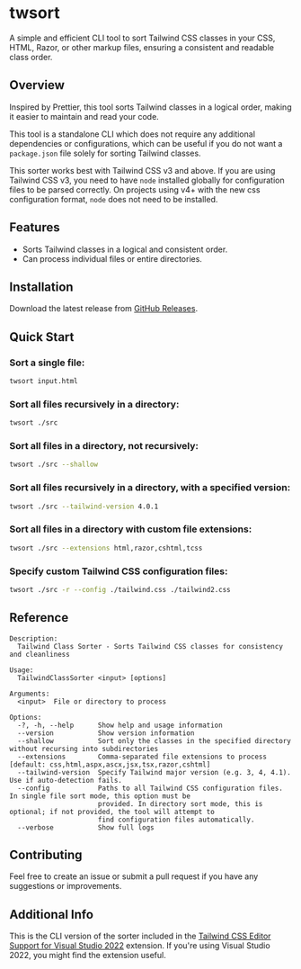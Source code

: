 # twsort

A simple and efficient CLI tool to sort Tailwind CSS classes in your CSS, HTML, Razor, or other markup files, ensuring a consistent and readable class order.

## Overview

Inspired by Prettier, this tool sorts Tailwind classes in a logical order, making it easier to maintain and read your code.

This tool is a standalone CLI which does not require any additional dependencies or configurations, which can be useful if you do not want a `package.json` file solely for sorting Tailwind classes.

This sorter works best with Tailwind CSS v3 and above. If you are using Tailwind CSS v3, you need to have `node` installed globally for configuration files to be parsed correctly. On projects using v4+ with the new css configuration format, `node` does not need to be installed.

## Features

- Sorts Tailwind classes in a logical and consistent order.
- Can process individual files or entire directories.

## Installation

Download the latest release from [GitHub Releases](https://github.com/theron-wang/twsort/releases).

## Quick Start

### Sort a single file:

```sh
twsort input.html
```

### Sort all files recursively in a directory:

```sh
twsort ./src
```

### Sort all files in a directory, not recursively:

```sh
twsort ./src --shallow
```

### Sort all files recursively in a directory, with a specified version:

```sh
twsort ./src --tailwind-version 4.0.1
```

### Sort all files in a directory with custom file extensions:

```sh
twsort ./src --extensions html,razor,cshtml,tcss
```

### Specify custom Tailwind CSS configuration files:

```sh
twsort ./src -r --config ./tailwind.css ./tailwind2.css
```

## Reference

```
Description:
  Tailwind Class Sorter - Sorts Tailwind CSS classes for consistency and cleanliness

Usage:
  TailwindClassSorter <input> [options]

Arguments:
  <input>  File or directory to process

Options:
  -?, -h, --help      Show help and usage information
  --version           Show version information
  --shallow           Sort only the classes in the specified directory without recursing into subdirectories
  --extensions        Comma-separated file extensions to process [default: css,html,aspx,ascx,jsx,tsx,razor,cshtml]
  --tailwind-version  Specify Tailwind major version (e.g. 3, 4, 4.1). Use if auto-detection fails.
  --config            Paths to all Tailwind CSS configuration files. In single file sort mode, this option must be
                      provided. In directory sort mode, this is optional; if not provided, the tool will attempt to
                      find configuration files automatically.
  --verbose           Show full logs
```

## Contributing

Feel free to create an issue or submit a pull request if you have any suggestions or improvements.

## Additional Info

This is the CLI version of the sorter included in the [Tailwind CSS Editor Support for Visual Studio 2022](https://github.com/theron-wang/VS2022-Editor-Support-for-Tailwind-CSS) extension. If you're using Visual Studio 2022, you might find the extension useful.